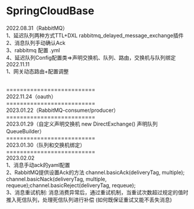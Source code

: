 # SpringCloudBase
2022.08.31（RabbitMQ）
<br/>1、延迟队列两种方式TTL+DXL   rabbitmq_delayed_message_exchange插件
<br/>2、消息队列手动确认Ack
<br/>3、rabbitmq 配置 .yml
<br/>4、延迟队列Config配置类=>声明交换机、队列、路由，交换机与队列绑定
<br/>2022.11.11
<br/>1、网关动态路由+配置调整

<br/>==========================<br/>
2022.11.24（oauth）
<br/>==========================<br/>
2023.01.22（RabbitMQ-consumer/producer）
<br/>==========================<br/>
2023.01.29（自定义声明交换机 new DirectExchange() 声明队列QueueBuilder）
<br/>==========================<br/>
2023.01.30（队列和交换机绑定）
<br/>==========================<br/>
2023.02.02
<br/>1、消息手动ack的yaml配置
<br/>2、RabbitMQ提供设置Ack的方法 channel.basicAck(deliveryTag, multiple); channel.basicNack(deliveryTag, multiple, requeue);channel.basicReject(deliveryTag, requeue);
<br/>3、消息重试机制: 消息消费异常后，通过重试机制，当重试次数超过规定的值时推入死信队列，处理死信队列进行补偿 (如何既保证重试又能不丢失消息)